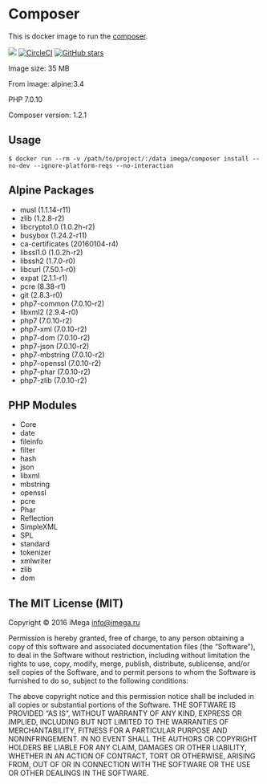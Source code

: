 # Composer
This is docker image to run the [composer](https://getcomposer.org).

[![](https://images.microbadger.com/badges/image/imega/composer.svg)](http://microbadger.com/images/imega/composer "Get your own image badge on microbadger.com") [![CircleCI](https://circleci.com/gh/imega-docker/composer.svg?style=svg)](https://circleci.com/gh/imega-docker/composer) [![GitHub stars](https://img.shields.io/github/stars/badges/shields.svg?style=social&label=Star&maxAge=2592000)](https://github.com/imega-docker/composer)

Image size: 35 MB

From image: alpine:3.4

PHP 7.0.10

Composer version: 1.2.1

## Usage

```
$ docker run --rm -v /path/to/project/:/data imega/composer install --no-dev --ignore-platform-reqs --no-interaction
```

## Alpine Packages
  - musl (1.1.14-r11)
  - zlib (1.2.8-r2)
  - libcrypto1.0 (1.0.2h-r2)
  - busybox (1.24.2-r11)
  - ca-certificates (20160104-r4)
  - libssl1.0 (1.0.2h-r2)
  - libssh2 (1.7.0-r0)
  - libcurl (7.50.1-r0)
  - expat (2.1.1-r1)
  - pcre (8.38-r1)
  - git (2.8.3-r0)
  - php7-common (7.0.10-r2)
  - libxml2 (2.9.4-r0)
  - php7 (7.0.10-r2)
  - php7-xml (7.0.10-r2)
  - php7-dom (7.0.10-r2)
  - php7-json (7.0.10-r2)
  - php7-mbstring (7.0.10-r2)
  - php7-openssl (7.0.10-r2)
  - php7-phar (7.0.10-r2)
  - php7-zlib (7.0.10-r2)

## PHP Modules
  - Core
  - date
  - fileinfo
  - filter
  - hash
  - json
  - libxml
  - mbstring
  - openssl
  - pcre
  - Phar
  - Reflection
  - SimpleXML
  - SPL
  - standard
  - tokenizer
  - xmlwriter
  - zlib
  - dom

## The MIT License (MIT)

Copyright © 2016 iMega <info@imega.ru>

Permission is hereby granted, free of charge, to any person obtaining a copy of this software and associated documentation files (the “Software”), to deal in the Software without restriction, including without limitation the rights to use, copy, modify, merge, publish, distribute, sublicense, and/or sell copies of the Software, and to permit persons to whom the Software is furnished to do so, subject to the following conditions:

The above copyright notice and this permission notice shall be included in all copies or substantial portions of the Software.
THE SOFTWARE IS PROVIDED “AS IS”, WITHOUT WARRANTY OF ANY KIND, EXPRESS OR IMPLIED, INCLUDING BUT NOT LIMITED TO THE WARRANTIES OF MERCHANTABILITY, FITNESS FOR A PARTICULAR PURPOSE AND NONINFRINGEMENT. IN NO EVENT SHALL THE AUTHORS OR COPYRIGHT HOLDERS BE LIABLE FOR ANY CLAIM, DAMAGES OR OTHER LIABILITY, WHETHER IN AN ACTION OF CONTRACT, TORT OR OTHERWISE, ARISING FROM, OUT OF OR IN CONNECTION WITH THE SOFTWARE OR THE USE OR OTHER DEALINGS IN THE SOFTWARE.
